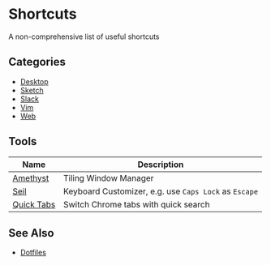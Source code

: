 # Shortcuts

A non-comprehensive list of useful shortcuts

## Categories

- [Desktop](desktop/README.md)
- [Sketch](sketch/README.md)
- [Slack](slack/README.md)
- [Vim](vim/README.md)
- [Web](web/README.md)

## Tools

| Name                                                                 | Description                                           |
|----------------------------------------------------------------------|-------------------------------------------------------|
| [Amethyst](https://github.com/ianyh/Amethyst)                        | Tiling Window Manager                                 |
| [Seil](https://github.com/tekezo/Seil/)                              | Keyboard Customizer, e.g. use `Caps Lock` as `Escape` |
| [Quick Tabs](https://github.com/babyman/quick-tabs-chrome-extension) | Switch Chrome tabs with quick search                  |

## See Also

- [Dotfiles](https://github.com/ricmatsui/dotfiles)
